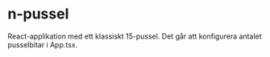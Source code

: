 # n-pussel

React-applikation med ett klassiskt 15-pussel. Det går att konfigurera antalet pusselbitar i App.tsx.